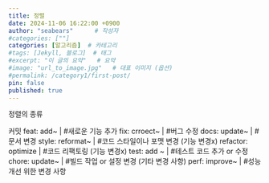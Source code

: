 ```yaml
---
title: 정렬
date: 2024-11-06 16:22:00 +0900
author: "seabears"      # 작성자
#categories: [""]
categories: [알고리즘]  # 카테고리
#tags: [Jekyll, 블로그]  # 태그
#excerpt: "이 글의 요약"   # 요약
#image: "url_to_image.jpg"   # 대표 이미지 (옵션)
#permalink: /category1/first-post/
pin: false
published: true
---
```


정렬의 종류



커밋
feat: add~                  |   #새로운 기능 추가
fix: crroect~               |   #버그 수정
docs: update~               |   #문서 변경
style: reformat~            |   #코드 스타일이나 포맷 변경  (기능 변경x)
refactor: optimize          |   #코드 리팩토링  (기능 변경x)
test: add ~                 |   #테스트 코드 추가 or 수정
chore: update~              |   #빌드 작업 or 설정 변경 (기타 변경 사항)
perf: improve~              |   #성능 개선 위한 변경 사항